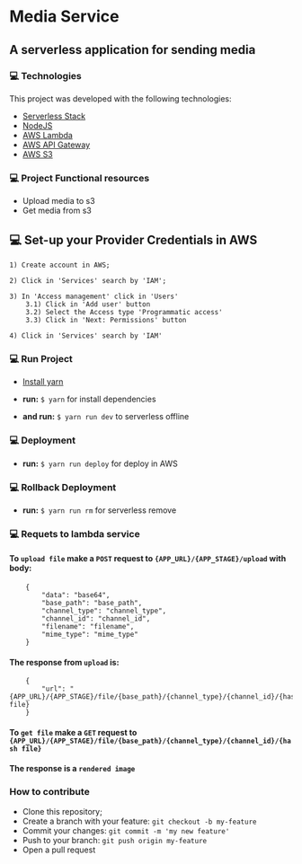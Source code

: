 # Media Service

## A serverless application for sending media


### 💻 Technologies

This project was developed with the following technologies:

- [Serverless Stack](https://serverless.com/)
- [NodeJS](https://nodejs.org/en/)
- [AWS Lambda](https://aws.amazon.com/lambda/?nc1=h_ls)
- [AWS API Gateway](https://aws.amazon.com/api-gateway/?nc1=h_ls)
- [AWS S3](https://aws.amazon.com/s3/)


### 💻 Project Functional resources
* Upload media to s3
* Get media from s3

## 💻 Set-up your Provider Credentials in AWS
```
1) Create account in AWS;

2) Click in 'Services' search by 'IAM';

3) In 'Access management' click in 'Users'
	3.1) Click in 'Add user' button
    3.2) Select the Access type 'Programmatic access'
    3.3) Click in 'Next: Permissions' button

4) Click in 'Services' search by 'IAM'
```

### 💻 Run Project

* [Install yarn](https://classic.yarnpkg.com/en/docs/install)

* **run:** `$ yarn` for install dependencies

* **and run:** `$ yarn run dev` to serverless offline


### 💻 Deployment

* **run:** `$ yarn run deploy` for deploy in AWS


### 💻 Rollback Deployment

* **run:** `$ yarn run rm` for serverless remove


### 💻 Requets to lambda service

#### To `upload file` make a `POST` request to `{APP_URL}/{APP_STAGE}/upload` with body:

```
    {
        "data": "base64",
        "base_path": "base_path",
        "channel_type": "channel_type",
        "channel_id": "channel_id",
        "filename": "filename",
        "mime_type": "mime_type"
    }
```

#### The response from `upload` is:

```
    {
        "url": "{APP_URL}/{APP_STAGE}/file/{base_path}/{channel_type}/{channel_id}/{hash file}
    }
```

#### To `get file` make a `GET` request to `{APP_URL}/{APP_STAGE}/file/{base_path}/{channel_type}/{channel_id}/{hash file}`
 
#### The response is a `rendered image`
 

### How to contribute

- Clone this repository;
- Create a branch with your feature: `git checkout -b my-feature`
- Commit your changes: `git commit -m 'my new feature'`
- Push to your branch: `git push origin my-feature`
- Open a pull request